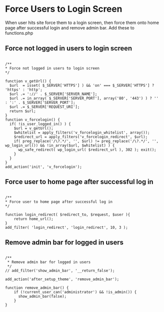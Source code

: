 # Force Users to Login Screen

When user hits site force them to a login screen, then force them onto home page after successful login and remove admin bar. Add these to functions.php

## Force not logged in users to login screen

```

/**
* Force not logged in users to login screen
*/

function v_getUrl() {
  $url  = isset( $_SERVER['HTTPS'] ) && 'on' === $_SERVER['HTTPS'] ? 'https' : 'http';
  $url .= '://' . $_SERVER['SERVER_NAME'];
  $url .= in_array( $_SERVER['SERVER_PORT'], array('80', '443') ) ? '' : ':' . $_SERVER['SERVER_PORT'];
  $url .= $_SERVER['REQUEST_URI'];
  return $url;
}
function v_forcelogin() {
  if( !is_user_logged_in() ) {
    $url = v_getUrl();
    $whitelist = apply_filters('v_forcelogin_whitelist', array());
    $redirect_url = apply_filters('v_forcelogin_redirect', $url);
    if( preg_replace('/\?.*/', '', $url) != preg_replace('/\?.*/', '', wp_login_url()) && !in_array($url, $whitelist) ) {
      wp_safe_redirect( wp_login_url( $redirect_url ), 302 ); exit();
    }
  }
}
add_action('init', 'v_forcelogin');

```

## Force user to home page after successful log in

```

/**
* Force user to home page after successful log in
*/

function login_redirect( $redirect_to, $request, $user ){
    return home_url();
}
add_filter( 'login_redirect', 'login_redirect', 10, 3 );

```

## Remove admin bar for logged in users

```

/**
 * Remove admin bar for logged in users
 */
// add_filter('show_admin_bar', '__return_false');

add_action('after_setup_theme', 'remove_admin_bar');
 
function remove_admin_bar() {
    if (!current_user_can('administrator') && !is_admin()) {
      show_admin_bar(false);
    }
}

```